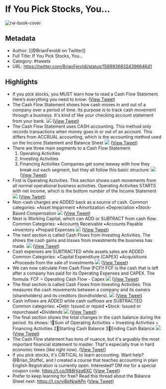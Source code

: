 # If You Pick Stocks, You...

![rw-book-cover](https://pbs.twimg.com/profile_images/1332873593525571584/btq0XlPB.jpg)

## Metadata
- Author: [[@BrianFeroldi on Twitter]]
- Full Title: If You Pick Stocks, You...
- Category: #tweets
- URL: https://twitter.com/BrianFeroldi/status/1568936832439664641

## Highlights
- If you pick stocks, you MUST learn how to read a Cash Flow Statement.
  Here’s everything you need to know: ([View Tweet](https://twitter.com/BrianFeroldi/status/1568936832439664641))
- The Cash Flow Statement shows how cash moves in and out of a company over a period of time.
  Its purpose is to track cash movement through a business.
  It's kind of like your checking account statement from your bank. 
  ![](https://pbs.twimg.com/media/FcX6TGnXoAIu3-v.jpg) ([View Tweet](https://twitter.com/BrianFeroldi/status/1568936833777803264))
- The Cash Flow Statement uses CASH accounting.
  This method only records transactions when money goes in or out of an account.
  This differs from ACCRUAL accounting, which is the accounting method used on the Income Statement and Balance Sheet 
  ![](https://pbs.twimg.com/media/FcX6bz2XgAAhpjk.jpg) ([View Tweet](https://twitter.com/BrianFeroldi/status/1568936835493003264))
- There are three main segments to a Cash Flow Statement:
  1. Operating Activities
  2. Investing Activities
  3. Financing Activities
  Companies get some leeway with how they break out each segment, but they all follow this basic structure: 
  ![](https://pbs.twimg.com/media/FcX6kD_WAAM-Vsy.jpg) ([View Tweet](https://twitter.com/BrianFeroldi/status/1568936836675911681))
- First is Operating Activities.
  This section shows cash movements from all normal operational business activities.
  Operating Activities STARTS with net income, which is the bottom number of the Income Statement 
  ![](https://pbs.twimg.com/media/FcX6pxyWQAAXPBl.jpg) ([View Tweet](https://twitter.com/BrianFeroldi/status/1568936837825134593))
- Non-cash charges are ADDED back as a source of cash.
  Common categories:
  ▪️Asset Impairment
  ▪️Amortization
  ▪️Depreciation
  ▪️Stock-Based Compensation 
  ![](https://pbs.twimg.com/media/FcX6u4sWYAAh-IQ.jpg) ([View Tweet](https://twitter.com/BrianFeroldi/status/1568936838974373888))
- Next is Working Capital, which can ADD or SUBTRACT from cash flow:
  Common Categories:
  ▪️Accounts Receivable
  ▪️Accounts Payable
  ▪️Inventory
  ▪️Prepaid Expenses 
  ![](https://pbs.twimg.com/media/FcX60g0WAAAvrZ1.jpg) ([View Tweet](https://twitter.com/BrianFeroldi/status/1568936840136114176))
- The next section is called Cash Flows from Investing Activities.
  The shows the cash gains and losses from investments the business has made. 
  ![](https://pbs.twimg.com/media/FcX639TXkAATZSE.jpg) ([View Tweet](https://twitter.com/BrianFeroldi/status/1568936841293742080))
- Cash expenses are SUBTRACTED while assets sales are ADDED
  Common Categories:
  ▪️Capital Expenditure (CAPEX)
  ▪️Acquisitions
  ▪️Proceeds from the sale of investments 
  ![](https://pbs.twimg.com/media/FcX674ZWYAAUKn-.jpg) ([View Tweet](https://twitter.com/BrianFeroldi/status/1568936842644586496))
- We can now calculate Free Cash Flow (FCF)!
  FCF is the cash that is left after a company has paid for its Operating Expenses and CAPEX.
  The formula:
  FCF = Operating Cash Flow - Capex 
  ![](https://pbs.twimg.com/media/FcX6-_nXoAAexPt.jpg) ([View Tweet](https://twitter.com/BrianFeroldi/status/1568936844334604288))
- The final section is called Cash Flows from Investing Activities.
  This measures the cash movements between a company and its owners (shareholders) and its creditors (bondholders). 
  ![](https://pbs.twimg.com/media/FcX7A9rWYAEJUOs.jpg) ([View Tweet](https://twitter.com/BrianFeroldi/status/1568936845530042371))
- Cash inflows are ADDED while cash outflows are SUBTRACTED
  Common categories:
  ▪️Debt: Issued or repaid
  ▪️Stock: Issued or repurchased
  ▪️Dividends 
  ![](https://pbs.twimg.com/media/FcX7FIRWIAAiO23.jpg) ([View Tweet](https://twitter.com/BrianFeroldi/status/1568936846696091648))
- The final section shows the total changes in the cash balance during the period.
  Its shows:
  1⃣Sum of Operating Activities + Investing Activities + Financing Activities
  2⃣Starting Cash Balance
  3⃣Ending Cash Balance 
  ![](https://pbs.twimg.com/media/FcX7HW7WIAIozTa.jpg) ([View Tweet](https://twitter.com/BrianFeroldi/status/1568936847891435520))
- The Cash Flow statement has tons of nuance, but it's arguably the most important financial statement to master.
  That's especially true in hard economic times (like right now). ([View Tweet](https://twitter.com/BrianFeroldi/status/1568936849414189057))
- If you pick stocks, it's CRITICAL to learn accounting.
  Want help? @Brian_Stoffel_ and I created a course that teaches accounting in plain English
  Registration is currently open.
  Interested? DM me for a special coupon code.
  https://t.co/988Hizq6XC ([View Tweet](https://twitter.com/BrianFeroldi/status/1568936851163205632))
- Prefer to keep learning for free?
  Read this thread about the Balance Sheet next:
  https://t.co/vjBpNjwAPn ([View Tweet](https://twitter.com/BrianFeroldi/status/1568936852580667392))
